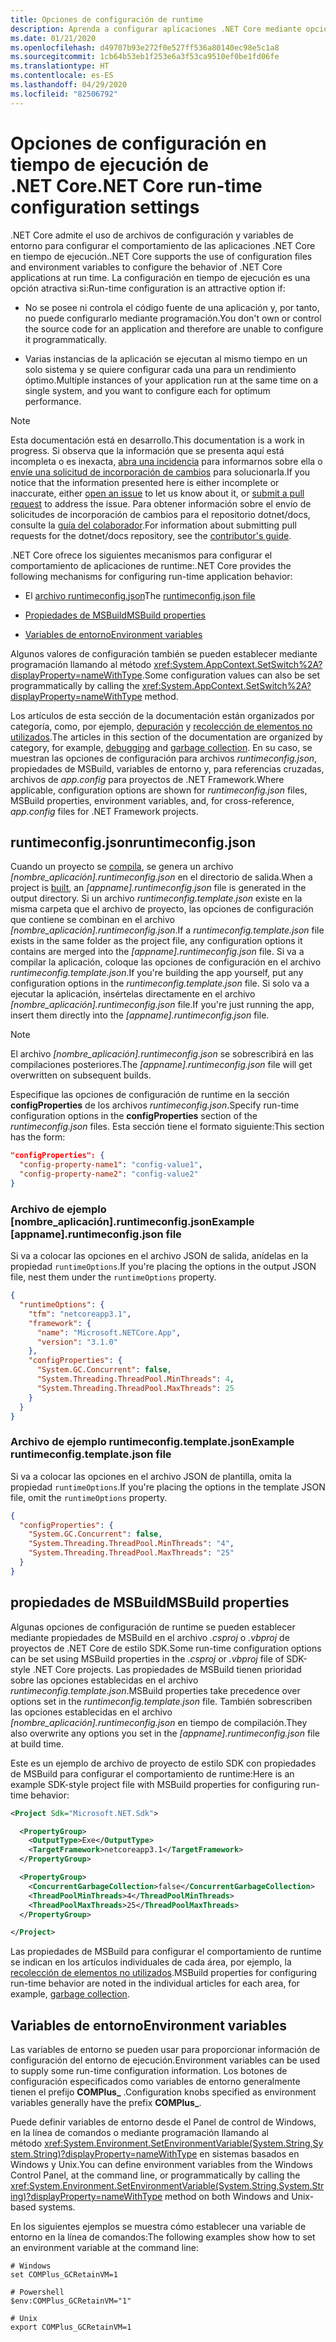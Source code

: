 ```yaml
---
title: Opciones de configuración de runtime
description: Aprenda a configurar aplicaciones .NET Core mediante opciones de configuración de tiempo de ejecución.
ms.date: 01/21/2020
ms.openlocfilehash: d49707b93e272f0e527ff536a80140ec98e5c1a8
ms.sourcegitcommit: 1cb64b53eb1f253e6a3f53ca9510ef0be1fd06fe
ms.translationtype: HT
ms.contentlocale: es-ES
ms.lasthandoff: 04/29/2020
ms.locfileid: "82506792"
---
```

# <a name="net-core-run-time-configuration-settings"></a><span data-ttu-id="f7296-103">Opciones de configuración en tiempo de ejecución de .NET Core</span><span class="sxs-lookup"><span data-stu-id="f7296-103">.NET Core run-time configuration settings</span></span>

<span data-ttu-id="f7296-104">.NET Core admite el uso de archivos de configuración y variables de entorno para configurar el comportamiento de las aplicaciones .NET Core en tiempo de ejecución.</span><span class="sxs-lookup"><span data-stu-id="f7296-104">.NET Core supports the use of configuration files and environment variables to configure the behavior of .NET Core applications at run time.</span></span> <span data-ttu-id="f7296-105">La configuración en tiempo de ejecución es una opción atractiva si:</span><span class="sxs-lookup"><span data-stu-id="f7296-105">Run-time configuration is an attractive option if:</span></span>

- <span data-ttu-id="f7296-106">No se posee ni controla el código fuente de una aplicación y, por tanto, no puede configurarlo mediante programación.</span><span class="sxs-lookup"><span data-stu-id="f7296-106">You don't own or control the source code for an application and therefore are unable to configure it programmatically.</span></span>

- <span data-ttu-id="f7296-107">Varias instancias de la aplicación se ejecutan al mismo tiempo en un solo sistema y se quiere configurar cada una para un rendimiento óptimo.</span><span class="sxs-lookup"><span data-stu-id="f7296-107">Multiple instances of your application run at the same time on a single system, and you want to configure each for optimum performance.</span></span>

> [!NOTE]
> <span data-ttu-id="f7296-108">Esta documentación está en desarrollo.</span><span class="sxs-lookup"><span data-stu-id="f7296-108">This documentation is a work in progress.</span></span> <span data-ttu-id="f7296-109">Si observa que la información que se presenta aquí está incompleta o es inexacta, [abra una incidencia](https://github.com/dotnet/docs/issues) para informarnos sobre ella o [envíe una solicitud de incorporación de cambios](https://github.com/dotnet/docs/pulls) para solucionarla.</span><span class="sxs-lookup"><span data-stu-id="f7296-109">If you notice that the information presented here is either incomplete or inaccurate, either [open an issue](https://github.com/dotnet/docs/issues) to let us know about it, or [submit a pull request](https://github.com/dotnet/docs/pulls) to address the issue.</span></span> <span data-ttu-id="f7296-110">Para obtener información sobre el envío de solicitudes de incorporación de cambios para el repositorio dotnet/docs, consulte la [guía del colaborador](https://docs.microsoft.com/contribute/dotnet/dotnet-contribute).</span><span class="sxs-lookup"><span data-stu-id="f7296-110">For information about submitting pull requests for the dotnet/docs repository, see the [contributor's guide](https://docs.microsoft.com/contribute/dotnet/dotnet-contribute).</span></span>

<span data-ttu-id="f7296-111">.NET Core ofrece los siguientes mecanismos para configurar el comportamiento de aplicaciones de runtime:</span><span class="sxs-lookup"><span data-stu-id="f7296-111">.NET Core provides the following mechanisms for configuring run-time application behavior:</span></span>

- <span data-ttu-id="f7296-112">El [archivo runtimeconfig.json](#runtimeconfigjson)</span><span class="sxs-lookup"><span data-stu-id="f7296-112">The [runtimeconfig.json file](#runtimeconfigjson)</span></span>

- [<span data-ttu-id="f7296-113">Propiedades de MSBuild</span><span class="sxs-lookup"><span data-stu-id="f7296-113">MSBuild properties</span></span>](#msbuild-properties)

- [<span data-ttu-id="f7296-114">Variables de entorno</span><span class="sxs-lookup"><span data-stu-id="f7296-114">Environment variables</span></span>](#environment-variables)

<span data-ttu-id="f7296-115">Algunos valores de configuración también se pueden establecer mediante programación llamando al método <xref:System.AppContext.SetSwitch%2A?displayProperty=nameWithType>.</span><span class="sxs-lookup"><span data-stu-id="f7296-115">Some configuration values can also be set programmatically by calling the <xref:System.AppContext.SetSwitch%2A?displayProperty=nameWithType> method.</span></span>

<span data-ttu-id="f7296-116">Los artículos de esta sección de la documentación están organizados por categoría, como, por ejemplo, [depuración](debugging-profiling.md) y [recolección de elementos no utilizados](garbage-collector.md).</span><span class="sxs-lookup"><span data-stu-id="f7296-116">The articles in this section of the documentation are organized by category, for example, [debugging](debugging-profiling.md) and [garbage collection](garbage-collector.md).</span></span> <span data-ttu-id="f7296-117">En su caso, se muestran las opciones de configuración para archivos *runtimeconfig.json*, propiedades de MSBuild, variables de entorno y, para referencias cruzadas, archivos de *app.config* para proyectos de .NET Framework.</span><span class="sxs-lookup"><span data-stu-id="f7296-117">Where applicable, configuration options are shown for *runtimeconfig.json* files, MSBuild properties, environment variables, and, for cross-reference, *app.config* files for .NET Framework projects.</span></span>

## <a name="runtimeconfigjson"></a><span data-ttu-id="f7296-118">runtimeconfig.json</span><span class="sxs-lookup"><span data-stu-id="f7296-118">runtimeconfig.json</span></span>

<span data-ttu-id="f7296-119">Cuando un proyecto se [compila](../tools/dotnet-build.md), se genera un archivo *[nombre_aplicación].runtimeconfig.json* en el directorio de salida.</span><span class="sxs-lookup"><span data-stu-id="f7296-119">When a project is [built](../tools/dotnet-build.md), an *[appname].runtimeconfig.json* file is generated in the output directory.</span></span> <span data-ttu-id="f7296-120">Si un archivo *runtimeconfig.template.json* existe en la misma carpeta que el archivo de proyecto, las opciones de configuración que contiene se combinan en el archivo *[nombre_aplicación].runtimeconfig.json*.</span><span class="sxs-lookup"><span data-stu-id="f7296-120">If a *runtimeconfig.template.json* file exists in the same folder as the project file, any configuration options it contains are merged into the *[appname].runtimeconfig.json* file.</span></span> <span data-ttu-id="f7296-121">Si va a compilar la aplicación, coloque las opciones de configuración en el archivo *runtimeconfig.template.json*.</span><span class="sxs-lookup"><span data-stu-id="f7296-121">If you're building the app yourself, put any configuration options in the *runtimeconfig.template.json* file.</span></span> <span data-ttu-id="f7296-122">Si solo va a ejecutar la aplicación, insértelas directamente en el archivo *[nombre_aplicación].runtimeconfig.json* file.</span><span class="sxs-lookup"><span data-stu-id="f7296-122">If you're just running the app, insert them directly into the *[appname].runtimeconfig.json* file.</span></span>

> [!NOTE]
> <span data-ttu-id="f7296-123">El archivo *[nombre_aplicación].runtimeconfig.json* se sobrescribirá en las compilaciones posteriores.</span><span class="sxs-lookup"><span data-stu-id="f7296-123">The *[appname].runtimeconfig.json* file will get overwritten on subsequent builds.</span></span>

<span data-ttu-id="f7296-124">Especifique las opciones de configuración de runtime en la sección **configProperties** de los archivos *runtimeconfig.json*.</span><span class="sxs-lookup"><span data-stu-id="f7296-124">Specify run-time configuration options in the **configProperties** section of the *runtimeconfig.json* files.</span></span> <span data-ttu-id="f7296-125">Esta sección tiene el formato siguiente:</span><span class="sxs-lookup"><span data-stu-id="f7296-125">This section has the form:</span></span>

```json
"configProperties": {
  "config-property-name1": "config-value1",
  "config-property-name2": "config-value2"
}
```

### <a name="example-appnameruntimeconfigjson-file"></a><span data-ttu-id="f7296-126">Archivo de ejemplo [nombre_aplicación].runtimeconfig.json</span><span class="sxs-lookup"><span data-stu-id="f7296-126">Example [appname].runtimeconfig.json file</span></span>

<span data-ttu-id="f7296-127">Si va a colocar las opciones en el archivo JSON de salida, anídelas en la propiedad `runtimeOptions`.</span><span class="sxs-lookup"><span data-stu-id="f7296-127">If you're placing the options in the output JSON file, nest them under the `runtimeOptions` property.</span></span>

```json
{
  "runtimeOptions": {
    "tfm": "netcoreapp3.1",
    "framework": {
      "name": "Microsoft.NETCore.App",
      "version": "3.1.0"
    },
    "configProperties": {
      "System.GC.Concurrent": false,
      "System.Threading.ThreadPool.MinThreads": 4,
      "System.Threading.ThreadPool.MaxThreads": 25
    }
  }
}
```

### <a name="example-runtimeconfigtemplatejson-file"></a><span data-ttu-id="f7296-128">Archivo de ejemplo runtimeconfig.template.json</span><span class="sxs-lookup"><span data-stu-id="f7296-128">Example runtimeconfig.template.json file</span></span>

<span data-ttu-id="f7296-129">Si va a colocar las opciones en el archivo JSON de plantilla, omita la propiedad `runtimeOptions`.</span><span class="sxs-lookup"><span data-stu-id="f7296-129">If you're placing the options in the template JSON file, omit the `runtimeOptions` property.</span></span>

```json
{
  "configProperties": {
    "System.GC.Concurrent": false,
    "System.Threading.ThreadPool.MinThreads": "4",
    "System.Threading.ThreadPool.MaxThreads": "25"
  }
}
```

## <a name="msbuild-properties"></a><span data-ttu-id="f7296-130">propiedades de MSBuild</span><span class="sxs-lookup"><span data-stu-id="f7296-130">MSBuild properties</span></span>

<span data-ttu-id="f7296-131">Algunas opciones de configuración de runtime se pueden establecer mediante propiedades de MSBuild en el archivo *.csproj* o *.vbproj* de proyectos de .NET Core de estilo SDK.</span><span class="sxs-lookup"><span data-stu-id="f7296-131">Some run-time configuration options can be set using MSBuild properties in the *.csproj* or *.vbproj* file of SDK-style .NET Core projects.</span></span> <span data-ttu-id="f7296-132">Las propiedades de MSBuild tienen prioridad sobre las opciones establecidas en el archivo *runtimeconfig.template.json*.</span><span class="sxs-lookup"><span data-stu-id="f7296-132">MSBuild properties take precedence over options set in the *runtimeconfig.template.json* file.</span></span> <span data-ttu-id="f7296-133">También sobrescriben las opciones establecidas en el archivo *[nombre_aplicación].runtimeconfig.json* en tiempo de compilación.</span><span class="sxs-lookup"><span data-stu-id="f7296-133">They also overwrite any options you set in the *[appname].runtimeconfig.json* file at build time.</span></span>

<span data-ttu-id="f7296-134">Este es un ejemplo de archivo de proyecto de estilo SDK con propiedades de MSBuild para configurar el comportamiento de runtime:</span><span class="sxs-lookup"><span data-stu-id="f7296-134">Here is an example SDK-style project file with MSBuild properties for configuring run-time behavior:</span></span>

```xml
<Project Sdk="Microsoft.NET.Sdk">

  <PropertyGroup>
    <OutputType>Exe</OutputType>
    <TargetFramework>netcoreapp3.1</TargetFramework>
  </PropertyGroup>

  <PropertyGroup>
    <ConcurrentGarbageCollection>false</ConcurrentGarbageCollection>
    <ThreadPoolMinThreads>4</ThreadPoolMinThreads>
    <ThreadPoolMaxThreads>25</ThreadPoolMaxThreads>
  </PropertyGroup>

</Project>
```

<span data-ttu-id="f7296-135">Las propiedades de MSBuild para configurar el comportamiento de runtime se indican en los artículos individuales de cada área, por ejemplo, la [recolección de elementos no utilizados](garbage-collector.md).</span><span class="sxs-lookup"><span data-stu-id="f7296-135">MSBuild properties for configuring run-time behavior are noted in the individual articles for each area, for example, [garbage collection](garbage-collector.md).</span></span>

## <a name="environment-variables"></a><span data-ttu-id="f7296-136">Variables de entorno</span><span class="sxs-lookup"><span data-stu-id="f7296-136">Environment variables</span></span>

<span data-ttu-id="f7296-137">Las variables de entorno se pueden usar para proporcionar información de configuración del entorno de ejecución.</span><span class="sxs-lookup"><span data-stu-id="f7296-137">Environment variables can be used to supply some run-time configuration information.</span></span> <span data-ttu-id="f7296-138">Los botones de configuración especificados como variables de entorno generalmente tienen el prefijo **COMPlus_** .</span><span class="sxs-lookup"><span data-stu-id="f7296-138">Configuration knobs specified as environment variables generally have the prefix **COMPlus_**.</span></span>

<span data-ttu-id="f7296-139">Puede definir variables de entorno desde el Panel de control de Windows, en la línea de comandos o mediante programación llamando al método <xref:System.Environment.SetEnvironmentVariable(System.String,System.String)?displayProperty=nameWithType> en sistemas basados en Windows y Unix.</span><span class="sxs-lookup"><span data-stu-id="f7296-139">You can define environment variables from the Windows Control Panel, at the command line, or programmatically by calling the <xref:System.Environment.SetEnvironmentVariable(System.String,System.String)?displayProperty=nameWithType> method on both Windows and Unix-based systems.</span></span>

<span data-ttu-id="f7296-140">En los siguientes ejemplos se muestra cómo establecer una variable de entorno en la línea de comandos:</span><span class="sxs-lookup"><span data-stu-id="f7296-140">The following examples show how to set an environment variable at the command line:</span></span>

```shell
# Windows
set COMPlus_GCRetainVM=1

# Powershell
$env:COMPlus_GCRetainVM="1"

# Unix
export COMPlus_GCRetainVM=1
```
